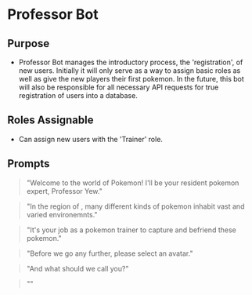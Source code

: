 # Professor Bot

## Purpose
- Professor Bot manages the introductory process, the 'registration', of new users. Initially it will only serve as a way to
assign basic roles as well as give the new players their first pokemon. In the future, this bot will also be responsible
for all necessary API requests for true registration of users into a database.

## Roles Assignable
- Can assign new users with the 'Trainer' role.

## Prompts

> "Welcome to the world of Pokemon! I'll be your resident pokemon expert, Professor Yew."

> "In the region of <REGION NAME>, many different kinds of pokemon inhabit vast and varied environemnts."

> "It's your job as a pokemon trainer to capture and befriend these pokemon."

> "Before we go any further, please select an avatar."

> "And what should we call you?"

> ""